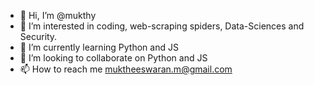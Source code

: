 - 👋 Hi, I’m @mukthy
- 👀 I’m interested in coding, web-scraping spiders, Data-Sciences and Security.
- 🌱 I’m currently learning Python and JS
- 💞️ I’m looking to collaborate on Python and JS
- 📫 How to reach me muktheeswaran.m@gmail.com

<!---
mukthy/mukthy is a ✨ special ✨ repository because its `README.md` (this file) appears on your GitHub profile.
You can click the Preview link to take a look at your changes.
--->
